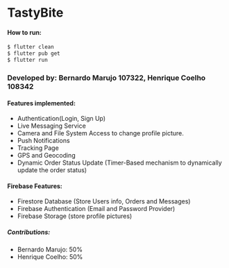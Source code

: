 # TastyBite 

#### How to run:

```sh
$ flutter clean
$ flutter pub get
$ flutter run
```

### Developed by: Bernardo Marujo 107322, Henrique Coelho 108342

#### Features implemented:
- Authentication(Login, Sign Up)
- Live Messaging Service
- Camera and File System Access to change profile picture. 
- Push Notifications
- Tracking Page
- GPS and Geocoding
- Dynamic Order Status Update (Timer-Based mechanism to dynamically update the order status)

#### Firebase Features:
- Firestore Database (Store Users info, Orders and Messages)
- Firebase Authentication (Email and Password Provider)
- Firebase Storage (store profile pictures)

##### Contributions:
- Bernardo Marujo: 50%
- Henrique Coelho: 50% 